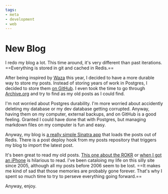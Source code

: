 ```yaml
---
tags:
- meta
- development
- web
---
```


# New Blog

I redo my blog a lot. This time around, it's very different than past iterations. ==Everything is stored in git and cached in Redis.==

After being inspired by [Waza](http://waza.heroku.com) this year, I decided to have a more durable way to store my posts. Instead of storing years of work in Postgres, I decided to store them [on GitHub](https://github.com/soffes/blog). I even took the time to go through [Archive.org](http://archive.org) and try to find as my old posts as I could find.

I'm not worried about Postgres durability. I'm more worried about accidently deleting my database or my dev database getting corrupted. Anyway, having them on my computer, external backups, and on GitHub is a good feeling. Granted I could have done that with Postgres, but managing markdown files on my computer is fun and easy.

Anyway, my blog is [a really simple Sinatra app](https://github.com/soffes/soff.es) that loads the posts out of Redis. There is a post deploy hook from my posts repository that triggers my blog to import the latest post.

It's been great to read my old posts. [This one about the ROKR](/the-motorola-rokr) or [when I got an iPhone](http://soff.es/i-got-an-iphone) is hilarious to read. I've been cataloing my life on this silly site since 2005, although all my posts before 2006 seem to be lost. ==It makes me kind of sad that those memories are probably gone forever. That's why I spent so much time to try to perseve everything going forward.==

Anyway, enjoy.
